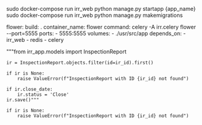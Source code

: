 sudo docker-compose run irr_web python manage.py startapp {app_name}
sudo docker-compose run irr_web python manage.py makemigrations

flower:
        build: .
        container_name: flower
        command: celery -A irr.celery flower --port=5555
        ports:
            - 5555:5555
        volumes: 
            - ./usr/src/app
        depends_on:
            - irr_web
            - redis
            - celery


            
"""from irr_app.models import InspectionReport

    ir = InspectionReport.objects.filter(id=ir_id).first()

    if ir is None:
        raise ValueError(f"InspectionReport with ID {ir_id} not found")
    
    if ir.close_date:
        ir.status = 'Close'
    ir.save()"""

    if ir is None:
        raise ValueError(f"InspectionReport with ID {ir_id} not found")